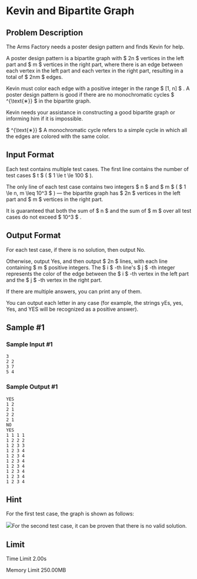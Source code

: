 # Kevin and Bipartite Graph

## Problem Description

The Arms Factory needs a poster design pattern and finds Kevin for help.

A poster design pattern is a bipartite graph with $  2n  $ vertices in the left part and $  m  $ vertices in the right part, where there is an edge between each vertex in the left part and each vertex in the right part, resulting in a total of $  2nm  $ edges.

Kevin must color each edge with a positive integer in the range $  [1, n]  $ . A poster design pattern is good if there are no monochromatic cycles $ ^{\text{∗}} $ in the bipartite graph.

Kevin needs your assistance in constructing a good bipartite graph or informing him if it is impossible.

 $ ^{\text{∗}} $ A monochromatic cycle refers to a simple cycle in which all the edges are colored with the same color.

## Input Format

Each test contains multiple test cases. The first line contains the number of test cases $  t  $ ( $  1 \le t \le 100  $ ).

The only line of each test case contains two integers $  n  $ and $  m  $ ( $  1 \le n, m \leq 10^3  $ ) — the bipartite graph has $  2n  $ vertices in the left part and $  m  $ vertices in the right part.

It is guaranteed that both the sum of $  n  $ and the sum of $  m  $ over all test cases do not exceed $  10^3  $ .

## Output Format

For each test case, if there is no solution, then output No.

Otherwise, output Yes, and then output $  2n  $ lines, with each line containing $  m  $ positive integers. The $  i  $ -th line's $  j  $ -th integer represents the color of the edge between the $  i  $ -th vertex in the left part and the $  j  $ -th vertex in the right part.

If there are multiple answers, you can print any of them.

You can output each letter in any case (for example, the strings yEs, yes, Yes, and YES will be recognized as a positive answer).

## Sample #1

### Sample Input #1

```
3
2 2
3 7
5 4
```

### Sample Output #1

```
YES
1 2
2 1
2 2
2 1
NO
YES
1 1 1 1
1 2 2 2
1 2 3 3
1 2 3 4
1 2 3 4
1 2 3 4
1 2 3 4
1 2 3 4
1 2 3 4
1 2 3 4
```

## Hint

For the first test case, the graph is shown as follows:

 ![](https://cdn.luogu.com.cn/upload/vjudge_pic/CF2048E/e4da0903a1b5d9ddcce4814e073d00bff46bc1e3.png)For the second test case, it can be proven that there is no valid solution.

## Limit



Time Limit
2.00s

Memory Limit
250.00MB